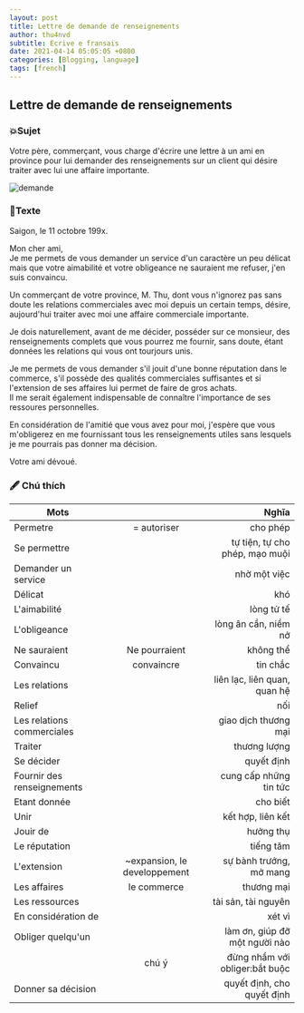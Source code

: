 ```yaml
---
layout: post
title: Lettre de demande de renseignements
author: thu4nvd
subtitle: Ecrive e fransais
date: 2021-04-14 05:05:05 +0800
categories: [Blogging, language]
tags: [french]
---
```


## Lettre de demande de renseignements

### 💥Sujet

Votre père, commerçant, vous charge d'écrire une lettre à un ami en province pour lui demander des renseignements sur un client qui désire traiter avec lui une affaire importante.  

![demande](https://www.amf-france.org/sites/default/files/styles/banner_mobile/public/2020-02/hub_epargnants_0_0.jpg?h=d0d4e036&itok=CXq5945r)

### 📝Texte

Saigon, le 11 octobre 199x.  

Mon cher ami,  
Je me permets de vous demander un service d'un caractère un peu délicat mais que votre aimabilité et votre obligeance ne sauraient me refuser, j'en suis convaincu.  

Un commerçant de votre province, M. Thu, dont vous n'ignorez pas sans doute les relations commerciales avec moi depuis un certain temps, désire, aujourd'hui traiter avec moi une affaire commerciale importante.  

Je dois naturellement, avant de me décider, posséder sur ce monsieur, des renseignements complets que vous pourrez me fournir, sans doute, étant données les relations qui vous ont tourjours unis.  

Je me permets de vous demander s'il jouit d'une bonne réputation dans le commerce, s'il possède des qualités commerciales suffisantes et si l'extension de ses affaires lui permet de faire de gros achats.  
Il me serait également indispensable de connaître l'importance de ses ressoures personnelles.  

En considération de l'amitié que vous avez pour moi, j'espère que vous m'obligerez en me fournissant tous les renseignements utiles sans lesquels je me pourrais pas donner ma décision.  

Votre ami dévoué.  


### 🖋 Chú thích

Mots          |            | Nghĩa  |
 ------------- |:-------------:| -----:|
Permetre	| = autoriser | cho phép
Se permettre	|| tự tiện, tự cho phép, mạo muội
Demander un service ||nhờ một việc
Délicat		|| khó
L'aimabilité	|| lòng tử tế
L'obligeance	|| lòng ân cần, niềm nở
Ne sauraient 	| Ne pourraient	| không thể
Convaincu	| convaincre | tin chắc
Les relations	| |liên lạc, liên quan, quan hệ
Relief		| | nối
Les relations commerciales | | giao dịch thương mại 
Traiter		|| thương lượng
Se décider	|| quyết định
Fournir des renseignements || cung cấp những tin tức
Etant donnée	|| cho biết
Unir		|| kết hợp, liên kết
Jouir de	|| hưởng thụ
Le réputation 	|| tiếng tăm
L'extension	|~expansion, le developpement| sự bành trướng, mở mang
Les affaires	|le commerce | thương mại
Les ressources	|| tài sản, tài nguyên
En considération de || xét vì
Obliger quelqu'un || làm ơn, giúp đỡ một người nào
||chú ý	|đừng nhầm với obliger:bắt buộc
Donner sa décision || quyết định, cho quyết định 